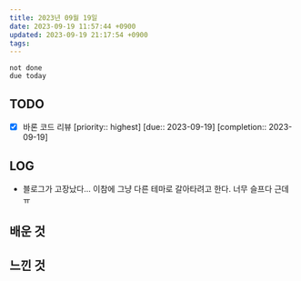 ```yaml
---
title: 2023년 09월 19일
date: 2023-09-19 11:57:44 +0900
updated: 2023-09-19 21:17:54 +0900
tags: 
---
```


```tasks
not done 
due today
```

## TODO

- [x] 바론 코드 리뷰  [priority:: highest]  [due:: 2023-09-19]  [completion:: 2023-09-19]

## LOG

- 블로그가 고장났다... 이참에 그냥 다른 테마로 갈아타려고 한다. 너무 슬프다 근데 ㅠ

## 배운 것

## 느낀 것